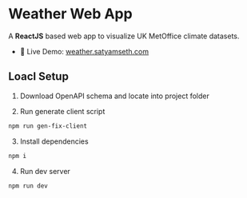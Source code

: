 # Weather Web App

A **ReactJS** based web app to visualize UK MetOffice climate datasets.

- 🚀 Live Demo: [weather.satyamseth.com](http://weather.satyamseth.com/)

## Loacl Setup

1. Download OpenAPI schema and locate into project folder

2. Run generate client script

```sh
npm run gen-fix-client
```

3. Install dependencies

```sh
npm i
```

4. Run dev server

```sh
npm run dev
```
